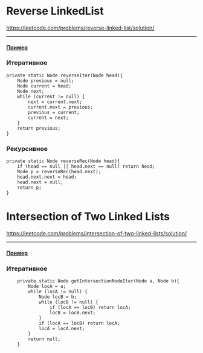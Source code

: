 # Reverse LinkedList
 
https://leetcode.com/problems/reverse-linked-list/solution/

---

#### [Пример](src/main/java/ru/maximen/linkedList/Reverse.java)

### Итеративное
    private static Node reverseIter(Node head){
        Node previous = null;
        Node current = head;
        Node next;
        while (current != null) {
            next = current.next;
            current.next = previous;
            previous = current;
            current = next;
        }
        return previous;
    }
### Рекурсивное
    private static Node reverseRec(Node head){
        if (head == null || head.next == null) return head;
        Node p = reverseRec(head.next);
        head.next.next = head;
        head.next = null;
        return p;
    }
    
# Intersection of Two Linked Lists
 
https://leetcode.com/problems/intersection-of-two-linked-lists/solution/

---

#### [Пример](src/main/java/ru/maximen/linkedList/Intersection.java)

### Итеративное    
    
        private static Node getIntersectionNodeIter(Node a, Node b){
            Node locA = a;
            while (locA != null) {
                Node locB = b;
                while (locB != null) {
                    if (locA == locB) return locA;
                    locB = locB.next;
                }
                if (locA == locB) return locA;
                locA = locA.next;
            }
            return null;
        }